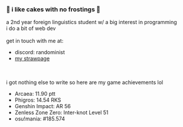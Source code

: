 ### 🥮 i like cakes with no frostings 🥮
a 2nd year foreign linguistics student w/ a big interest in programming
<br>i do a bit of web dev
<br><br>get in touch with me at:
- discord: randominist
- [my strawpage](ayubloom.straw.page)


<br><br>i got nothing else to write so here are my game achievements lol
- Arcaea: 11.90 ptt
- Phigros: 14.54 RKS
- Genshin Impact: AR 56
- Zenless Zone Zero: Inter-knot Level 51
- osu!mania: #185.574

<!--
<div align="center">
  <img src="https://github-readme-stats.vercel.app/api/top-langs/?username=AyuBloom&layout=compact&langs_count=4&theme=dark"/>
</div>
-->

<!--
**AyuBloom/AyuBloom** is a ✨ _special_ ✨ repository because its `README.md` (this file) appears on your GitHub profile.

Here are some ideas to get you started:

- 🔭 I’m currently working on ...
- 🌱 I’m currently learning ...
- 👯 I’m looking to collaborate on ...
- 🤔 I’m looking for help with ...
- 💬 Ask me about ...
- 📫 How to reach me: ...
- 😄 Pronouns: ...
- ⚡ Fun fact: ...
-->
